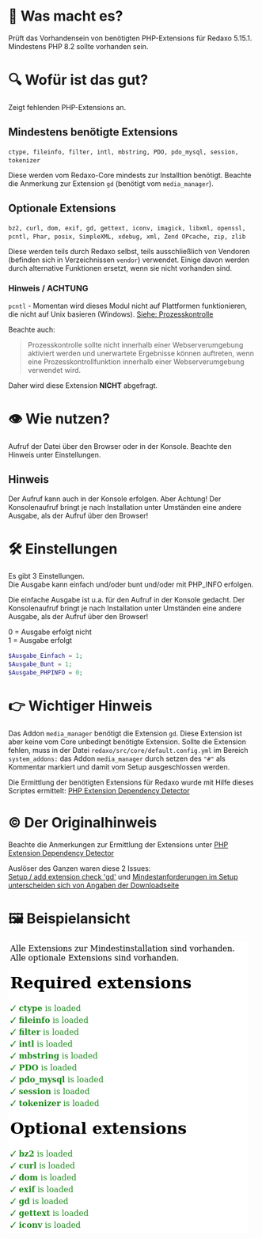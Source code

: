 # :robot: Was macht es?

Prüft das Vorhandensein von benötigten PHP-Extensions für Redaxo 5.15.1.  
Mindestens PHP 8.2 sollte vorhanden sein.

# :mag: Wofür ist das gut?

Zeigt fehlenden PHP-Extensions an.

## Mindestens benötigte Extensions

`ctype, fileinfo, filter, intl, mbstring, PDO, pdo_mysql, session, tokenizer`

Diese werden vom Redaxo-Core mindests zur Installtion benötigt. Beachte die Anmerkung zur Extension `gd` (benötigt vom `media_manager`).

## Optionale Extensions

`bz2, curl, dom, exif, gd, gettext, iconv, imagick, libxml, openssl, pcntl, Phar, posix, SimpleXML, xdebug, xml, Zend OPcache, zip, zlib`

Diese werden teils durch Redaxo selbst, teils ausschließlich von Vendoren (befinden sich in Verzeichnissen `vendor`) verwendet. Einige davon werden durch alternative Funktionen ersetzt, wenn sie nicht vorhanden sind.

### Hinweis / ACHTUNG
`pcntl` - Momentan wird dieses Modul nicht auf Plattformen funktionieren, die nicht auf Unix basieren (Windows). [Siehe: Prozesskontrolle](https://www.php.net/manual/de/pcntl.installation.php)

Beachte auch:
> Prozesskontrolle sollte nicht innerhalb einer Webserverumgebung aktiviert werden und unerwartete Ergebnisse können auftreten, wenn eine Prozesskontrollfunktion innerhalb einer Webserverumgebung verwendet wird. 

Daher wird diese Extension **NICHT** abgefragt.

# :eye: Wie nutzen?

Aufruf der Datei über den Browser oder in der Konsole. Beachte den Hinweis unter Einstellungen.

## Hinweis

Der Aufruf kann auch in der Konsole erfolgen. Aber Achtung! Der Konsolenaufruf bringt je nach Installation unter Umständen eine andere Ausgabe, als der Aufruf über den Browser!


# :hammer_and_wrench: Einstellungen

Es gibt 3 Einstellungen.  
Die Ausgabe kann einfach und/oder bunt und/oder mit PHP_INFO erfolgen.

Die einfache Ausgabe ist u.a. für den Aufruf in der Konsole gedacht. Der Konsolenaufruf bringt je nach Installation unter Umständen eine andere Ausgabe, als der Aufruf über den Browser!

0 = Ausgabe erfolgt nicht  
1 = Ausgabe erfolgt

```php
$Ausgabe_Einfach = 1;
$Ausgabe_Bunt = 1;
$Ausgabe_PHPINFO = 0;
```

# :point_right: Wichtiger Hinweis

Das Addon `media_manager` benötigt die Extension `gd`.
Diese Extension ist aber keine vom Core unbedingt benötigte Extension. Sollte die Extension fehlen, muss in der Datei `redaxo/src/core/default.config.yml` im Bereich `system_addons:` das Addon `media_manager` durch setzen des `"#"` als Kommentar markiert und damit vom Setup ausgeschlossen werden.

Die Ermittlung der benötigten Extensions für Redaxo wurde mit Hilfe dieses Scriptes ermittelt: 
[PHP Extension Dependency Detector](https://github.com/RogerGee/php-ext-depends)


# :copyright: Der Originalhinweis

Beachte die Anmerkungen zur Ermittlung der Extensions unter [PHP Extension Dependency Detector](https://github.com/RogerGee/php-ext-depends)

Auslöser des Ganzen waren diese 2 Issues:  
[Setup / add extension check 'gd'](https://github.com/redaxo/redaxo/pull/5750) und [Mindestanforderungen im Setup unterscheiden sich von Angaben der Downloadseite](https://github.com/redaxo/redaxo/issues/5767)

# :framed_picture: Beispielansicht

![check_required_extensions.php.png](check_required_extensions.php.png)
